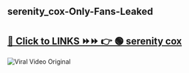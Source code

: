 
 ## serenity_cox-Only-Fans-Leaked

# <h2><a href="https://clipsfans.com/serenity_cox&ref=git">🔗 Click to LINKS ⏩⏩ 👉 🟢 serenity cox </a></h2>

<a href="https://clipsfans.com/serenity_cox&ref=git" rel="nofollow" data-target="animated-image.originalLink"><img src="https://i.ibb.co.com/xMMVF88/686577567.gif" alt="Viral Video Original" style="max-width: 100%; display: inline-block;" data-target="animated-image.originalImage"></a>
